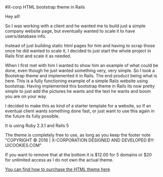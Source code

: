 #X-corp HTML bootstrap theme in Rails

Hey all!

So I was working with a client and he wanted me to build just a simple company website page, but eventually wanted to scale it to have users/database info.


Instead of just building static html pages for him and having to scrap those once he did wanted to scale it, I decided to just start the whole project in Rails first and scale it as needed.


When I first met with him I wanted to show him an example of what could be done, even though he just wanted something very, very simple. So I took a Bootstrap theme and implemented it in Rails. The end product being what is here. This is a fully functioning example of a simple Rails website using bootstrap. Having implemented this bootstrap theme in Rails its now pretty simple to just add the pictures he wants and the text he wants and boom you are on your way. 


I decided to make this as kind of a starter template for a website, so If an eventual client wants something done fast, or just want to use this again in the future its fully possible. 

It is using Ruby 2.3.1 and Rails 5

The theme is completely free to use, as long as you keep the footer note "COPYRIGHT © 2016 | X-CORPORATION DESIGNED AND DEVELOPED BY: UICOOKIES.COM"

If you want to remove that at the bottom it is $12.00 for 5 domains or $20 for unlimited access as I do not own the actual theme.

[You can find how to purchase the HTML theme here](https://uicookies.com/downloads/x-corporation-free-bootstrap-html-template/)

